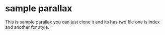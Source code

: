 # sample parallax
<p>This is sample parallax you can just clone it and its has two file one is index and another for style.</p>